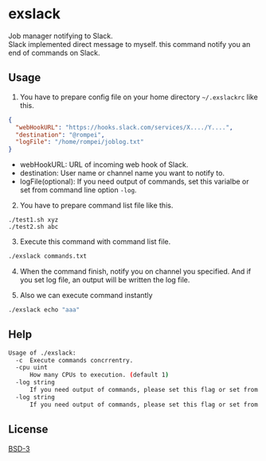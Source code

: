 # exslack

Job manager notifying to Slack.   
Slack implemented direct message to myself. this command notify you an end of commands on Slack.


## Usage

1. You have to prepare config file on your home directory `~/.exslackrc` like this.

```json
{
  "webHookURL": "https://hooks.slack.com/services/X..../Y....",
  "destination": "@rompei",
  "logFile": "/home/rompei/joblog.txt"
}
```

- webHookURL: URL of incoming web hook of Slack.
- destination: User name or channel name you want to notify to.
- logFile(optional): If you need output of commands, set this varialbe or set from command line option `-log`.

2. You have to prepare command list file like this.

```
./test1.sh xyz
./test2.sh abc
```

3. Execute this command with command list file.

```bash
./exslack commands.txt
```

4. When the command finish, notify you on channel you specified. And if you set log file, an output will be written the log file.


5. Also we can execute command instantly

```bash
./exslack echo "aaa"
```

## Help

```bash
Usage of ./exslack:
  -c  Execute commands concrrentry.
  -cpu uint
      How many CPUs to execution. (default 1)
  -log string
      If you need output of commands, please set this flag or set from config file.
  -log string
      If you need output of commands, please set this flag or set from config file.
```

## License

[BSD-3](https://opensource.org/licenses/BSD-3-Clause)
